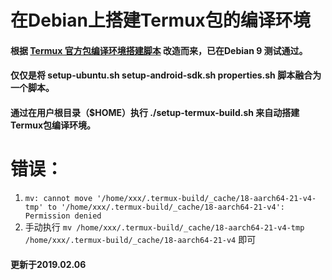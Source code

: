 # 在Debian上搭建Termux包的编译环境

#### 根据 [Termux 官方包编译环境搭建脚本](https://github.com/termux/termux-packages/tree/master/scripts) 改造而来，已在Debian 9 测试通过。
#### 仅仅是将 setup-ubuntu.sh setup-android-sdk.sh properties.sh 脚本融合为一个脚本。

#### 通过在用户根目录（$HOME）执行 ./setup-termux-build.sh 来自动搭建Termux包编译环境。

# 错误：

1. `mv: cannot move '/home/xxx/.termux-build/_cache/18-aarch64-21-v4-tmp' to '/home/xxx/.termux-build/_cache/18-aarch64-21-v4': Permission denied`
2. 手动执行 `mv /home/xxx/.termux-build/_cache/18-aarch64-21-v4-tmp /home/xxx/.termux-build/_cache/18-aarch64-21-v4` 即可

#### 更新于2019.02.06
